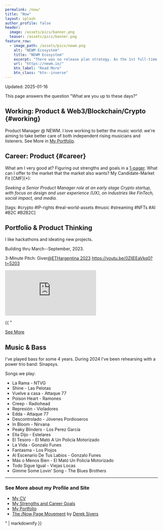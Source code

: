 ```yaml
---
permalink: /now/
title: "Now"
layout: splash
author_profile: false
header:
  image: /assets/pics/banner.png
  teaser: /assets/pics/banner.png
feature_row:
  - image_path: /assets/pics/newm.png
    alt: "NEWM Ecosystem"
    title: "NEWM Ecosystem"
    excerpt: "There was no release plan strategy. As the 1st full-time product manager, I implemented agile ceremonies, backlog grooming, and follow-ups across more than 5+ teams. Teams gathered with PRDs, fluid communication and a solid timeline."
    url: "https://newm.io/"
    btn_label: "Read More"
    btn_class: "btn--inverse"
---
```


<aside>
Updated: 2025-01-16
</aside>

This page answers the question "What are you up to these days?"

## Working: Product & Web3/Blockchain/Crypto {#working}

Product Manager @ NEWM. I love working to better the music world: we're
aiming to take better care of both independent rising musicians and
listeners. See More in [My Portfolio](../portfolio).

## Career: Product {#career}

What am I very good at? Figuring out strengths and goals in a
[1-pager](../assets/docs/mygoals/mygoals.pdf).
What can I offer to the market that the market also wants? My
Candidate-Market Fit \[CMF\](\*):

*Seeking a Senior Product Manager role at an early stage Crypto startup,
with focus on design and user experience (UX), on industries like
FinTech, social impact, and media.*

\[tags: \#crypto \#IP-rights \#real-world-assets \#music \#streaming \#NFTs \#AI \#B2C \#B2B2C\]


## Portfolio & Product Thinking

I like hackathons and ideating new projects.

Building thru March--September, 2023.

<p>
3-Minute Pitch: Giver<a href="https://youtu.be/0ZllEEaVkq0?t=5203"><span class="citation" data-cites="ETHargentina">@ETHargentina</span> 2023</a>
<a href="https://youtu.be/0ZllEEaVkq0?t=5203"> https://youtu.be/0ZllEEaVkq0?t=5203 </a>
</p>
<!-- 16:9 aspect ratio -->
<div class="embed-responsive embed-responsive-16by9">
<p><iframe class="embed-responsive-item" src="https://www.youtube.com/embed/0ZllEEaVkq0" title="Ethereum Argentina - Live Streaming - Sala GOERLI - 19/08" frameborder="0" allow="accelerometer; autoplay; clipboard-write; encrypted-media; gyroscope; picture-in-picture; web-share" allowfullscreen></iframe></p>
</div>

<div>
{{ "

[See More](../portfolio)


## Music & Bass

I've played bass for some 4 years. During 2024 I've been rehearsing with
a power trio band: Sinapsys.

Songs we play:

* La Rama - NTVG
* Shine - Las Pelotas
* Vuelve a casa - Attaque 77
* Poison Heart - Ramones
* Creep - Radiohead
* Represión - Violadores
* Edda - Attaque 77
* Descontrolado - Jóvenes Pordioseros
* In Bloom - Nirvana
* Peaky Blinders - Los Perez García
* Ella Dijo - Estelares
* El Tesoro - El Mató A Un Policía Motorizado
* La Vida - Gonzalo Funes
* Fantasma - Los Piojos
* Al Escenario De Tus Labios - Gonzalo Funes
* Más o Menos Bien - El Mató Un Policia Motorizado
* Todo Sigue Igual - Viejas Locas
* Gimme Some Lovin’ Song - The Blues Brothers


------------------------------------------------------------------------

### See More about my Profile and Site

-   [My CV](../assets/docs/cv/benji-cv.pdf)
-   [My Strengths and Career
    Goals](../assets/docs/mygoals/mygoals.pdf)
-   [My Portfolio](../portfolio)
-   [The /Now Page Movement](https://sive.rs/nowff) by [Derek
    Sivers](https://sive.rs)

" | markdownify }}
</div>


